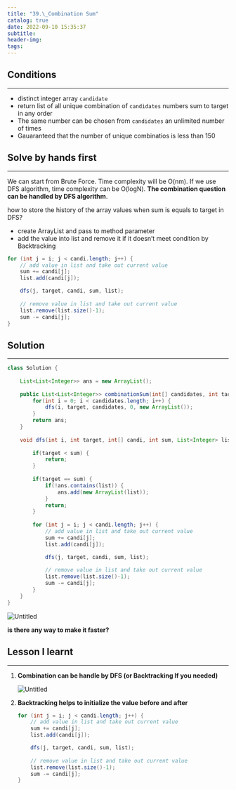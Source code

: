 ```yaml
---
title: "39.\_Combination Sum"
catalog: true
date: 2022-09-10 15:35:37
subtitle:
header-img:
tags:
---
```


## Conditions

---

- distinct integer array `candidate`
- return list of all unique combination of `candidates` numbers sum to target in any order
- The same number can be chosen from `candidates` an unlimited number of times
- Gauaranteed that the number of unique combinatios is less than 150

## Solve by hands first

---

We can start from Brute Force. Time complexity will be O(nm). If we use DFS algorithm, time complexity can be O(logN). **The combination question can be handled by DFS algorithm**.

how to store the history of the array values when sum is equals to target in DFS?

- create ArrayList and pass to method parameter
- add the value into list and remove it if it doesn’t meet condition by Backtracking

```java
for (int j = i; j < candi.length; j++) {
    // add value in list and take out current value
    sum += candi[j];
    list.add(candi[j]);

    dfs(j, target, candi, sum, list);
    
    // remove value in list and take out current value
    list.remove(list.size()-1);
    sum -= candi[j];
}
```

## Solution

---

```java
class Solution {
    
    List<List<Integer>> ans = new ArrayList();
    
    public List<List<Integer>> combinationSum(int[] candidates, int target) {
        for(int i = 0; i < candidates.length; i++) {
            dfs(i, target, candidates, 0, new ArrayList());
        }
        return ans;
    }
     
    void dfs(int i, int target, int[] candi, int sum, List<Integer> list) {
        
        if(target < sum) {
            return;
        }
        
        if(target == sum) {
            if(!ans.contains(list)) {
                ans.add(new ArrayList(list));    
            }
            return;
        }
        
        for (int j = i; j < candi.length; j++) {
            // add value in list and take out current value
            sum += candi[j];
            list.add(candi[j]);

            dfs(j, target, candi, sum, list);
            
            // remove value in list and take out current value
            list.remove(list.size()-1);
            sum -= candi[j];
        }
    } 
}
```

![Untitled](https://s3-us-west-2.amazonaws.com/secure.notion-static.com/954e4c9f-17c6-4c35-bbf5-9afcf8873f11/Untitled.png)

**is there any way to make it faster?**

## Lesson I learnt

---

1. **Combination can be handle by DFS (or Backtracking If you needed)**
    
    ![Untitled](https://s3-us-west-2.amazonaws.com/secure.notion-static.com/829439ef-0239-43db-baab-f3172d354d7c/Untitled.png)
    
2. **Backtracking helps to initialize the value before and after**
    
    ```java
    for (int j = i; j < candi.length; j++) {
        // add value in list and take out current value
        sum += candi[j];
        list.add(candi[j]);
    
        dfs(j, target, candi, sum, list);
        
        // remove value in list and take out current value
        list.remove(list.size()-1);
        sum -= candi[j];
    }
    ```
